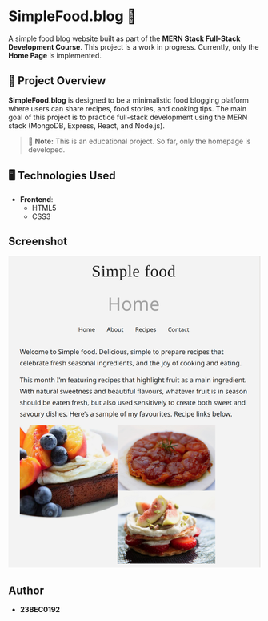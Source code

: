 # SimpleFood.blog 🍲

A simple food blog website built as part of the **MERN Stack Full-Stack Development Course**. This project is a work in progress. Currently, only the **Home Page** is implemented.

## 📖 Project Overview

**SimpleFood.blog** is designed to be a minimalistic food blogging platform where users can share recipes, food stories, and cooking tips. The main goal of this project is to practice full-stack development using the MERN stack (MongoDB, Express, React, and Node.js).

> 🔧 **Note:** This is an educational project. So far, only the homepage is developed.

## 🖥️ Technologies Used

- **Frontend**:
  - HTML5
  - CSS3

## Screenshot

![App Screenshot](images/Screenshot.png)

## Author

- **23BEC0192**
